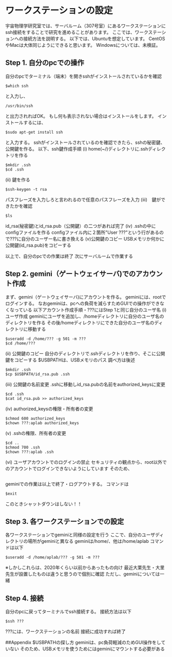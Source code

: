# ワークステーションの設定
宇宙物理学研究室では、サーバルーム（307号室）にあるワークステーションにssh接続をすることで研究を進めることがあります。
ここでは、ワークステーションへの接続方法を説明する。
以下では、Ubuntuを想定しています。
CentOSやMacは大体同じようにできると思います。
Windowsについては、未検証。

## Step 1. 自分のpcでの操作
自分のpcでターミナル（端末）を開きsshがインストールされているかを確認
```
$which ssh
```
と入力し、
```
/usr/bin/ssh
```
と出力されればOK。
もし何も表示されない場合はインストールをします。
インストールするには、
```
$sudo apt-get install ssh
```
と入力する。
sshがインストールされているのを確認できたら、sshの秘密鍵、公開鍵を作る。
以下、ssh鍵作成手順
(i) home(~/)ディレクトリに.sshディレクトリを作る
```
$mkdir .ssh
$cd .ssh
```
(ii) 鍵を作る
```
$ssh-keygen -t rsa
```
パスフレーズを入力しろと言われるので任意のパスフレーズを入力
(iii)　鍵ができたかを確認
```
$ls
```
id_rsa(秘密鍵)とid_rsa.pub（公開鍵）の二つがあれば完了
(iv) .sshの中にconfigファイルを作る
configファイル内に２箇所"User ???"という行があるので???に自分のユーザー名に書き換える
(v)公開鍵のコピー
USBメモリか何かに公開鍵(id_rsa.pub)をコピーする

以上で、自分のpcでの作業は終了
次にサーバルームで作業する

## Step 2. gemini（ゲートウェイサーバ)でのアカウント作成
まず、gemini（ゲートウェイサーバ)にアカウントを作る。
geminiには、rootでログインする。
なおgeminiは、pcへの負荷を減らすためGUIでの操作ができなくなっている
以下アカウント作成手順・???にはStep 1と同じ自分のユーザ名
(i) ユーザ作成
geminiにユーザを追加し、/homeディレクトリに自分のユーザ名のディレクトリを作る
その後/homeディレクトリにできた自分のユーザ名のディレクトリに移動する
```
$useradd -d /home/??? -g 501 -m ???
$cd /home/???
```
(ii) 公開鍵のコピー
自分のディレクトリで.sshディレクトリを作り、そこに公開鍵をコピーする
$USBPATHは、USBメモリのパス
調べ方は後述
```
$mkdir .ssh
$cp $USBPATH/id_rsa.pub .ssh
```
(iii) 公開鍵の名前変更
.sshに移動しid_rsa.pubの名前をauthorized_keysに変更
```
$cd .ssh
$cat id_rsa.pub >> authorized_keys
```
(iv) authorized_keysの権限・所有者の変更
```
$chmod 600 authorized_keys
$chown ???:aplab authorized_keys
```
(v) .sshの権限、所有者の変更
```
$cd ..
$chmod 700 .ssh
$chown ???:aplab .ssh
```
(vi) ユーザアカウントでのログインの禁止
セキュリティの観点から、root以外でのアカウントでログインできないようにしています
そのため、
```

```

geminiでの作業は以上で終了・ログアウトする。
コマンドは
```
$exit
```
このときシャットダウンはしない！！

## Step 3. 各ワークステーションでの設定
各ワークステーションでgeminiと同様の設定を行う
ここで、自分のユーザディレクトリの場所がgeminiと異なる
geminiは/home/、他は/home/aplab
コマンドは以下
```
$useradd -d /home/aplab/??? -g 501 -m ???
```
※しかしこれらは、2020年くらい以前からあったもの向け
最近大栗先生・大里先生が設置したものは違うと思うので個別に確認
ただし、geminiについては一緒

## Step 4. 接続
自分のpcに戻ってターミナルでssh接続する。
接続方法は以下
```
$ssh ???
```
???には、ワークステーションの名前
接続に成功すれば終了

##Appendix $USBPATHの探し方
geminiは、pc負荷軽減のためGUI操作をしていない
そのため、USBメモリを使うためにはgeminiにマウントする必要がある